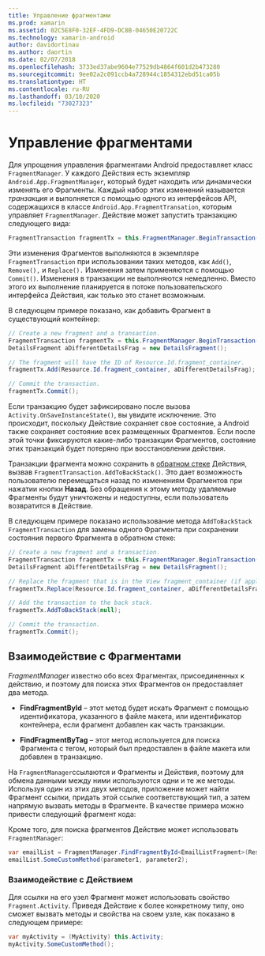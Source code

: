 ```yaml
---
title: Управление фрагментами
ms.prod: xamarin
ms.assetid: 02C5E8F0-32EF-4FD9-DC8B-04650E20722C
ms.technology: xamarin-android
author: davidortinau
ms.author: daortin
ms.date: 02/07/2018
ms.openlocfilehash: 3733ed37abe9604e77529db4864f601d2b473280
ms.sourcegitcommit: 9ee02a2c091ccb4a728944c1854312ebd51ca05b
ms.translationtype: HT
ms.contentlocale: ru-RU
ms.lasthandoff: 03/10/2020
ms.locfileid: "73027323"
---
```

# <a name="managing-fragments"></a>Управление фрагментами

Для упрощения управления фрагментами Android предоставляет класс `FragmentManager`. У каждого Действия есть экземпляр `Android.App.FragmentManager`, который будет находить или динамически изменять его Фрагменты. Каждый набор этих изменений называется *транзакция* и выполняется с помощью одного из интерфейсов API, содержащихся в классе `Android.App.FragmentTransation`, которым управляет `FragmentManager`. Действие может запустить транзакцию следующего вида:

```csharp
FragmentTransaction fragmentTx = this.FragmentManager.BeginTransaction();
```

Эти изменения Фрагментов выполняются в экземпляре `FragmentTransaction` при использовании таких методов, как `Add()`, `Remove(),` и `Replace().` Изменения затем применяются с помощью `Commit()`. Изменения в транзакции не выполняются немедленно.
Вместо этого их выполнение планируется в потоке пользовательского интерфейса Действия, как только это станет возможным.

В следующем примере показано, как добавить Фрагмент в существующий контейнер:

```csharp
// Create a new fragment and a transaction.
FragmentTransaction fragmentTx = this.FragmentManager.BeginTransaction();
DetailsFragment aDifferentDetailsFrag = new DetailsFragment();

// The fragment will have the ID of Resource.Id.fragment_container.
fragmentTx.Add(Resource.Id.fragment_container, aDifferentDetailsFrag);

// Commit the transaction.
fragmentTx.Commit();
```

Если транзакцию будет зафиксировано после вызова `Activity.OnSaveInstanceState()`, вы увидите исключение. Это происходит, поскольку Действие сохраняет свое состояние, а Android также сохраняет состояние всех размещенных Фрагментов. Если после этой точки фиксируются какие-либо транзакции Фрагментов, состояние этих транзакций будет потеряно при восстановлении действия.

Транзакции фрагмента можно сохранить в [обратном стеке](https://developer.android.com/guide/topics/fundamentals/tasks-and-back-stack.html) Действия, вызвав `FragmentTransaction.AddToBackStack()`. Это дает возможность пользователю перемещаться назад по изменениям Фрагментов при нажатии кнопки **Назад**. Без обращения к этому методу удаляемые Фрагменты будут уничтожены и недоступны, если пользователь возвратится в Действие.

В следующем примере показано использование метода `AddToBackStack` `FragmentTransaction` для замены одного Фрагмента при сохранении состояния первого Фрагмента в обратном стеке:

```csharp
// Create a new fragment and a transaction.
FragmentTransaction fragmentTx = this.FragmentManager.BeginTransaction();
DetailsFragment aDifferentDetailsFrag = new DetailsFragment();

// Replace the fragment that is in the View fragment_container (if applicable).
fragmentTx.Replace(Resource.Id.fragment_container, aDifferentDetailsFrag);

// Add the transaction to the back stack.
fragmentTx.AddToBackStack(null);

// Commit the transaction.
fragmentTx.Commit();
```

## <a name="communicating-with-fragments"></a>Взаимодействие с Фрагментами

*FragmentManager* известно обо всех Фрагментах, присоединенных к действию, и поэтому для поиска этих Фрагментов он предоставляет два метода.

- **FindFragmentById** &ndash; этот метод будет искать Фрагмент с помощью идентификатора, указанного в файле макета, или идентификатор контейнера, если фрагмент добавлен как часть транзакции.

- **FindFragmentByTag** &ndash; этот метод используется для поиска Фрагмента с тегом, который был предоставлен в файле макета или добавлен в транзакцию.

На `FragmentManager`ссылаются и Фрагменты и Действия, поэтому для обмена данными между ними используются одни и те же методы. Используя один из этих двух методов, приложение может найти Фрагмент ссылки, придать этой ссылке соответствующий тип, а затем напрямую вызвать методы в Фрагменте. В качестве примера можно привести следующий фрагмент кода:

Кроме того, для поиска фрагментов Действие может использовать `FragmentManager`:

```csharp
var emailList = FragmentManager.FindFragmentById<EmailListFragment>(Resource.Id.email_list_fragment);
emailList.SomeCustomMethod(parameter1, parameter2);
```

### <a name="communicating-with-the-activity"></a>Взаимодействие с Действием

Для ссылки на его узел Фрагмент может использовать свойство `Fragment.Activity`. Приведя Действие к более конкретному типу, оно сможет вызвать методы и свойства на своем узле, как показано в следующем примере:

```csharp
var myActivity = (MyActivity) this.Activity;
myActivity.SomeCustomMethod();
```
